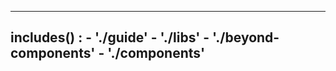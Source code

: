 ---

includes() : 
    - './guide'
    - './libs'
    - './beyond-components'
    - './components'
---